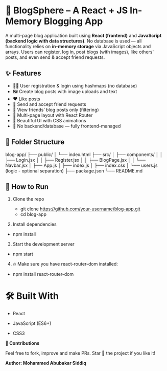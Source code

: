 # 📝 BlogSphere – A React + JS In-Memory Blogging App

A multi-page blog application built using **React (frontend)** and **JavaScript (backend logic with data structures)**. No database is used — all functionality relies on **in-memory storage** via JavaScript objects and arrays. Users can register, log in, post blogs (with images), like others' posts, and even send & accept friend requests.

## ✨ Features

- 🧑‍💻 User registration & login using hashmaps (no database)
- 🖼️ Create blog posts with image uploads and text
- ❤️ Like posts
- 👥 Send and accept friend requests
- 👀 View friends’ blog posts only (filtering)
- 🧭 Multi-page layout with React Router
- 🎨 Beautiful UI with CSS animations
- 🚫 No backend/database — fully frontend-managed

## 📁 Folder Structure

blog-app/
├── public/
│ └── index.html
├── src/
│ ├── components/
│ │ ├── Login.jsx
│ │ ├── Register.jsx
│ │ ├── BlogPage.jsx
│ │ └── Navbar.jsx
│ ├── App.js
│ ├── index.js
│ ├── index.css
│ └── users.js (logic - optional separation)
├── package.json
└── README.md


## 🚀 How to Run

1. Clone the repo
   
   * git clone https://github.com/your-username/blog-app.git
   * cd blog-app
2. Install dependencies

  * npm install
3. Start the development server

  * npm start
4. 🔥 Make sure you have react-router-dom installed:

  * npm install react-router-dom


# 🛠️ Built With
* React

* JavaScript (ES6+)

* CSS3


**🙌 Contributions**

Feel free to fork, improve and make PRs. Star 🌟 the project if you like it!

**Author: Mohammed Abubakar Siddiq**
